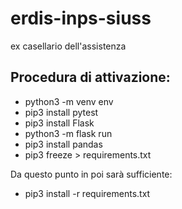 # erdis-inps-siuss

ex casellario dell'assistenza

## Procedura di attivazione:

- python3 -m venv env
- pip3 install pytest
- pip3 install Flask
- python3 -m flask run
- pip3 install pandas
- pip3 freeze > requirements.txt

Da questo punto in poi sarà sufficiente:

- pip3 install -r requirements.txt
